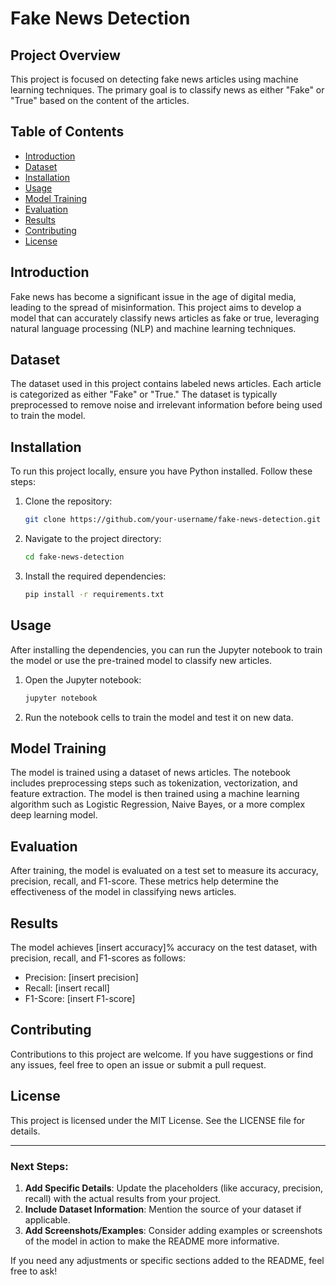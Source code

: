 

# Fake News Detection

## Project Overview

This project is focused on detecting fake news articles using machine learning techniques. The primary goal is to classify news as either "Fake" or "True" based on the content of the articles.

## Table of Contents

- [Introduction](#introduction)
- [Dataset](#dataset)
- [Installation](#installation)
- [Usage](#usage)
- [Model Training](#model-training)
- [Evaluation](#evaluation)
- [Results](#results)
- [Contributing](#contributing)
- [License](#license)

## Introduction

Fake news has become a significant issue in the age of digital media, leading to the spread of misinformation. This project aims to develop a model that can accurately classify news articles as fake or true, leveraging natural language processing (NLP) and machine learning techniques.

## Dataset

The dataset used in this project contains labeled news articles. Each article is categorized as either "Fake" or "True." The dataset is typically preprocessed to remove noise and irrelevant information before being used to train the model.

## Installation

To run this project locally, ensure you have Python installed. Follow these steps:

1. Clone the repository:
   ```bash
   git clone https://github.com/your-username/fake-news-detection.git
   ```
2. Navigate to the project directory:
   ```bash
   cd fake-news-detection
   ```
3. Install the required dependencies:
   ```bash
   pip install -r requirements.txt
   ```

## Usage

After installing the dependencies, you can run the Jupyter notebook to train the model or use the pre-trained model to classify new articles.

1. Open the Jupyter notebook:
   ```bash
   jupyter notebook
   ```
2. Run the notebook cells to train the model and test it on new data.

## Model Training

The model is trained using a dataset of news articles. The notebook includes preprocessing steps such as tokenization, vectorization, and feature extraction. The model is then trained using a machine learning algorithm such as Logistic Regression, Naive Bayes, or a more complex deep learning model.

## Evaluation

After training, the model is evaluated on a test set to measure its accuracy, precision, recall, and F1-score. These metrics help determine the effectiveness of the model in classifying news articles.

## Results

The model achieves [insert accuracy]% accuracy on the test dataset, with precision, recall, and F1-scores as follows:

- Precision: [insert precision]
- Recall: [insert recall]
- F1-Score: [insert F1-score]

## Contributing

Contributions to this project are welcome. If you have suggestions or find any issues, feel free to open an issue or submit a pull request.

## License

This project is licensed under the MIT License. See the LICENSE file for details.

---

### Next Steps:
1. **Add Specific Details**: Update the placeholders (like accuracy, precision, recall) with the actual results from your project.
2. **Include Dataset Information**: Mention the source of your dataset if applicable.
3. **Add Screenshots/Examples**: Consider adding examples or screenshots of the model in action to make the README more informative.

If you need any adjustments or specific sections added to the README, feel free to ask!
